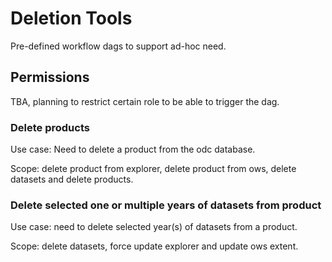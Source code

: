 # Deletion Tools
Pre-defined workflow dags to support ad-hoc need.

## Permissions
TBA, planning to restrict certain role to be able to trigger the dag.

### Delete products
Use case: Need to delete a product from the odc database.

Scope: delete product from explorer, delete product from ows, delete datasets and delete products.

### Delete selected one or multiple years of datasets from product
Use case: need to delete selected year(s) of datasets from a product.

Scope: delete datasets, force update explorer and update ows extent.
